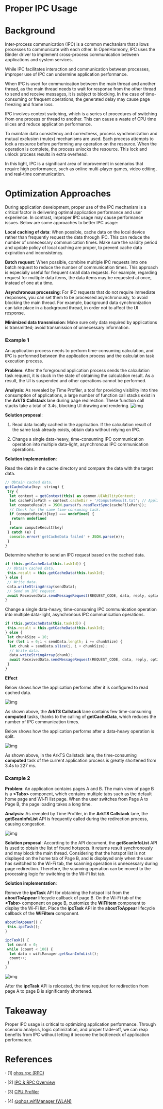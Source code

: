 # Proper IPC Usage

# **Background**

Inter-process communication (IPC) is a common mechanism that allows processes to communicate with each other. In OpenHarmony, IPC uses the Binder driver to implement cross-process communication between applications and system services.

While IPC facilitates interaction and communication between processes, improper use of IPC can undermine application performance.

When IPC is used for communication between the main thread and another thread, as the main thread needs to wait for response from the other thread to send and receive messages, it is subject to blocking. In the case of time-consuming or frequent operations, the generated delay may cause page freezing and frame loss.

IPC involves context switching, which is a series of procedures of switching from one process or thread to another. This can cause a waste of CPU time slices and reduce application performance.

To maintain data consistency and correctness, process synchronization and mutual exclusion (mutex) mechanisms are used. Each process attempts to lock a resource before performing any operation on the resource. When the operation is complete, the process unlocks the resource. This lock and unlock process results in extra overhead.

In this light, IPC is a significant area of improvement in scenarios that require high performance, such as online multi-player games, video editing, and real-time communication.

# **Optimization Approaches**

During application development, proper use of the IPC mechanism is a critical factor in delivering optimal application performance and user experience. In contrast, improper IPC usage may cause performance issues. Below are some approaches to better IPC usage:

**Local caching of data**: When possible, cache data on the local device rather than frequently request the data through IPC. This can reduce the number of unnecessary communication times. Make sure the validity period and update policy of local caching are proper, to prevent cache data expiration and inconsistency.

**Batch request**: When possible, combine multiple IPC requests into one batch request to reduce the number of communication times. This approach is especially useful for frequent small data requests. For example, regarding request for multiple data items, the data items may be requested at once, instead of one at a time.

**Asynchronous processing**: For IPC requests that do not require immediate responses, you can set them to be processed asynchronously, to avoid blocking the main thread. For example, background data synchronization can take place in a background thread, in order not to affect the UI response.

**Minimized data transmission**: Make sure only data required by applications is transmitted; avoid transmission of unnecessary information.

### Example 1

An application process needs to perform time-consuming calculation, and IPC is performed between the application process and the calculation task execution process.

**Problem**: After the foreground application process sends the calculation task request, it is stuck in the state of obtaining the calculation result. As a result, the UI is suspended and other operations cannot be performed.

**Analysis**: As revealed by Time Profiler, a tool for providing visibility into time consumption of applications, a large number of function call stacks exist in the **ArkTS Callstack** lane during page redirection. These function call stacks take a total of 3.4s, blocking UI drawing and rendering.
![img](./figures/reasonable-using-ipc-image1.png)


**Solution proposal**:

1. Read data locally cached in the application. If the calculation result of the same task already exists, obtain data without relying on IPC.

2. Change a single data-heavy, time-consuming IPC communication operation into multiple data-light, asynchronous IPC communication operations.

**Solution implementation**:

Read the data in the cache directory and compare the data with the target data.

```javascript
// Obtain cached data.
getCacheData(key: string) {
 try {
  let context = getContext(this) as common.UIAbilityContext;
  let cacheFilePath = context.cacheDir + '/ComputeResult.txt'; // Application sandbox cache directory.
  let computeResult = JSON.parse(fs.readTextSync(cacheFilePath));
  // Check for the same time-consuming task.
  if (computeResult[key] === undefined) {
   return undefined
  }
  return computeResult[key]
 } catch (e) {
  console.error('getCacheData failed' + JSON.parse(e));
 }
}
```

Determine whether to send an IPC request based on the cached data.

```javascript
if (this.getCacheData(this.taskId)) {
 // Obtain cached data.
 this.result = this.getCacheData(this.taskId);
} else {
 // Write data.
 data.writeStringArray(sendData);
 // Send an IPC request.
 await ReceivedData.sendMessageRequest(REQUEST_CODE, data, reply, option);
}
```

Change a single data-heavy, time-consuming IPC communication operation into multiple data-light, asynchronous IPC communication operations.

```javascript
if (this.getCacheData(this.taskId)) {
 this.result = this.getCacheData(this.taskId);
} else {
 let chunkSize = 10;
 for (let i = 0;i < sendData.length; i += chunkSize) {
  let chunk = sendData.slice(i, i + chunkSize);
  // Write data.
  data.writeStringArray(chunk);
  await ReceivedData.sendMessageRequest(REQUEST_CODE, data, reply, option);
 }
}
```



**Effect**

Below shows how the application performs after it is configured to read cached data.

![img](./figures/reasonable-using-ipc-image2.png) 

As shown above, the **ArkTS Callstack** lane contains few time-consuming **computed** tasks, thanks to the calling of **getCacheData**, which reduces the number of IPC communication times.

 

Below shows how the application performs after a data-heavy operation is split.

 ![img](./figures/reasonable-using-ipc-image3.png)

As shown above, in the ArkTS Callstack lane, the time-consuming **computed** task of the current application process is greatly shortened from 3.4s to 227 ms.

### Example 2

**Problem**: An application contains pages A and B. The main view of page B is a **\<Tabs>** component, which contains multiple tabs such as the default home page and Wi-Fi list page. When the user switches from Page A to Page B, the page loading takes a long time.

**Analysis**: As revealed by Time Profiler, in the **ArkTS Callstack** lane, the **getScanInfoList** API is frequently called during the redirection process, causing congestion.

![img](./figures/reasonable-using-ipc-image4.png) 

**Solution proposal**: According to the API document, the **getScanInfoList** API is used to obtain the list of found hotspots. It returns result synchronously and may block the main thread. Considering that the hotspot list is not displayed on the home tab of Page B, and is displayed only when the user has switched to the Wi-Fi tab, the scanning operation is unnecessary during page redirection. Therefore, the scanning operation can be moved to the processing logic for switching to the Wi-Fi list tab.

**Solution implementation**:

Remove the **ipcTask** API for obtaining the hotspot list from the **aboutToAppear** lifecycle callback of page B. On the Wi-Fi tab of the **\<Tabs>** component on page B, customize the **WiFiItem** component to display the Wi-Fi list. Place the **ipcTask** API in the **aboutToAppear** lifecycle callback of the **WiFiItem** component.

```javascript
aboutToAppear() {
 this.ipcTask();
}

ipcTask() {
 let count = 0;
 while (count < 100) {
  let data = wifiManager.getScanInfoList();
  count++;
 }
}
```



![img](./figures/reasonable-using-ipc-image5.png) 

After the **ipcTask** API is relocated, the time required for redirection from page A to page B is significantly shortened.

# **Takeaway**

Proper IPC usage is critical to optimizing application performance. Through scenario analysis, logic optimization, and proper trade-off, we can reap benefits from IPC without letting it become the bottleneck of application performance.

# **References**

· [1] [ohos.rpc (RPC)](../reference/apis/js-apis-rpc.md)

· [2] [IPC & RPC Overview](../connectivity/ipc-rpc-overview.md)

· [3] [CPU Profiler](application-performance-analysis.md)

· [4] [@ohos.wifiManager (WLAN)](../reference/apis/js-apis-wifiManager.md)

<!--no_check-->